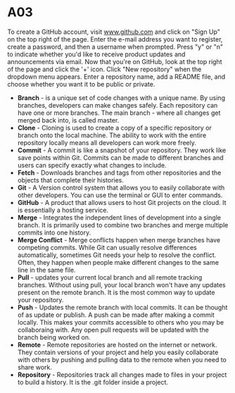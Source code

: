 # A03


To create a GitHub account, visit www.github.com and click on "Sign Up" on the top right of the page. Enter the e-mail address you want to register, create a password, and then a username when prompted. Press "y" or "n" to indicate whether you'd like to receive product updates and announcements via email.
Now that you're on GitHub, look at the top right of the page and click the '+' icon. Click "New repository" when the dropdown menu appears. Enter a repository name, add a README file, and choose whether you want it to be public or private. 


+ **Branch** - is a unique set of code changes with a unique name. By using branches, developers can make changes safely. Each repository can have one or more branches. The main branch - where all changes get merged back into, is called master.
+ **Clone** - Cloning is used to create a copy of a specific repository or branch onto the local machine. The ability to work with the entire repository locally means all developers can work more freely.
+ **Commit** - A commit is like a snapshot of your repository. They work like save points within Git. Commits can be made to different branches and users can specify exactly what changes to include. 
+ **Fetch** - Downloads branches and tags from other repositories and the objects that complete their histories.
+ **Git** - A Version control system that allows you to easily collaborate with other developers. You can use the terminal or GUI to enter commands.
+ **GitHub** - A product that allows users to host Git projects on the cloud. It is essentially a hosting service.
+ **Merge** - Integrates the independent lines of development into a single branch. It is primarily used to combine two branches and merge multiple commits into one history.
+ **Merge Conflict** - Merge conflicts happen when merge branches have competing commits. While Git can usually resolve differences automatically, sometimes Git needs your help to resolve the conflict. Often, they happen when people make different changes to the same line in the same file. 
+ **Pull** - updates your current local branch and all remote tracking branches. Without using pull, your local branch won't have any updates present on the remote branch. It is the most common way to update your repository.
+ **Push** - Updates the remote branch with local commits. It can be thought of as update or publish. A push can be made after making a commit locally. This makes your commits accessible to others who you may be collaboraing with. Any open pull requests will be updated with the branch being worked on.
+ **Remote** - Remote repositories are hosted on the internet or network. They contain versions of your project and help you easily collaborate with others by pushing and pulling data to the remote when you need to share work.
+ **Repository** - Repositories track all changes made to files in your project to build a history. It is the .git folder inside a project.